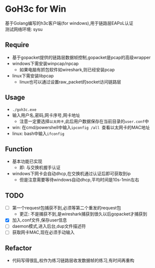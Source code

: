 # GoH3c for Win
基于Golang编写的h3c客户端(for windows),用于链路层EAPoL认证  
测试网络环境: sysu   

## Require
- 基于gopacket提供的链路层数据帧控制,gopacket是pcap的高级wrapper
- windows下需安装winpcap/npcap
  - 如果电脑有抓包软件如wireshark,则已经安装pcap
- linux下需安装libpcap
  - linux也可以通过设置raw_packet的socket访问链路层

## Usage
- `./goh3c.exe`
- 输入用户名,密码,网卡序号,网卡地址
  - 注意一定要选择`以太网卡`,此后用户数据保存在当前目录的`user.conf`中
- win: 在cmd/powershell中输入`ipconfig /all `查看以太网卡的MAC地址
- linux: bash中输入`ifconfig`

## Function
- 基本功能已实现
  - 即: 与交换机握手认证
- windows下网卡会自动dhcp,在交换机通过认证后即可获取到ip
  - 但是注意需要等待windows自动dhcp,平均时间是10s-1min左右

## TODO
- [ ] 第一个request包捕获不到,必须等第二个重发的request包
  - 更正: 不是捕获不到,是wireshark捕获到很久以后gopacket才捕获到
- [x] 加入.conf文件,保存user信息
- [ ] daemon模式,进入后台,dup文件描述符
- [ ] 获取网卡MAC,现在必须手动输入

## Refactor
- 代码写得很乱,权作为练习链路层收发数据帧的练习,有时间再重构